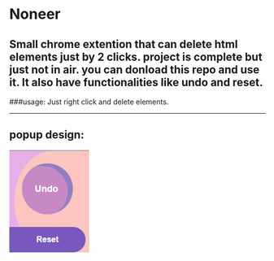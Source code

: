 # Noneer
## Small chrome extention that can delete html elements just by 2 clicks. project is complete but just not in air. you can donload this repo and use it. It also have functionalities like undo and reset. 

###usage:
Just right click and delete elements.
<hr>

## popup design:
<img src="popup-design.png"/>
